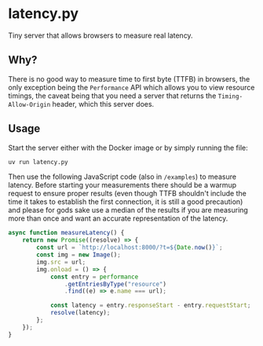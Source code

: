 # latency.py

Tiny server that allows browsers to measure real latency.

## Why?

There is no good way to measure time to first byte (TTFB) in browsers, the only exception being the `Performance` API which allows you to view resource timings, the caveat being that you need a server that returns the `Timing-Allow-Origin` header, which this server does.

## Usage

Start the server either with the Docker image or by simply running the file:

```bash
uv run latency.py
```

Then use the following JavaScript code (also in `/examples`) to measure latency. Before starting your measurements there should be a warmup request to ensure proper results (even though TTFB shouldn't include the time it takes to establish the first connection, it is still a good precaution) and please for gods sake use a median of the results if you are measuring more than once and want an accurate representation of the latency.

```javascript
async function measureLatency() {
    return new Promise((resolve) => {
        const url = `http://localhost:8000/?t=${Date.now()}`;
        const img = new Image();
        img.src = url;
        img.onload = () => {
            const entry = performance
                .getEntriesByType("resource")
                .find((e) => e.name === url);

            const latency = entry.responseStart - entry.requestStart;
            resolve(latency);
        };
    });
}
```
